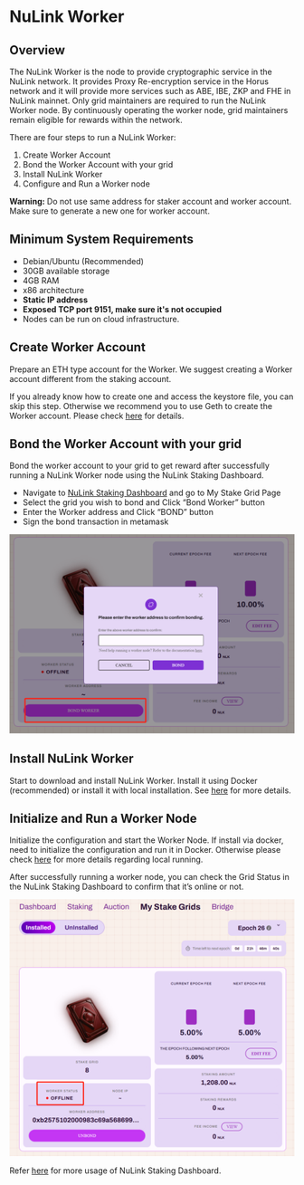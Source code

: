# NuLink Worker

## Overview  

The NuLink Worker is the node to provide cryptographic service in the NuLink network. It provides Proxy Re-encryption service in the Horus network and it will provide more services such as ABE, IBE, ZKP and FHE in NuLink mainnet. Only grid maintainers are required to run the NuLink Worker node. By continuously operating the worker node, grid maintainers remain eligible for rewards within the network.

There are four steps to run a NuLink Worker:
1. Create Worker Account
2. Bond the Worker Account with your grid
3. Install NuLink Worker
4. Configure and Run a Worker node

**Warning:** Do not use same address for staker account and worker account. Make sure to generate a new one for worker account.

## Minimum System Requirements  

* Debian/Ubuntu (Recommended)
* 30GB available storage
* 4GB RAM
* x86 architecture
* **Static IP address**
* **Exposed TCP port 9151, make sure it's not occupied**
* Nodes can be run on cloud infrastructure.

## Create Worker Account  

Prepare an ETH type account for the Worker. We suggest creating a Worker account different from the staking account. 

If you already know how to create one and access the keystore file, you can skip this step. Otherwise we recommend you to use Geth to create the Worker account.  Please check [here](./eth_account.md) for details.

## Bond the Worker Account with your grid  

Bond the worker account to your grid to get reward after successfully running a NuLink Worker node using the NuLink Staking Dashboard. 

- Navigate to [NuLink Staking Dashboard](https://dashboard.testnet.nulink.org) and go to My Stake Grid Page
- Select the grid you wish to bond and Click “Bond Worker” button
- Enter the Worker address and Click “BOND” button
- Sign the bond transaction in metamask

![bond](../../miscellaneous/img/dashboard/bond.png)


## Install NuLink Worker  

Start to download and install NuLink Worker.  Install it using Docker (recommended) or install it with local installation. See [here](./worker_install.md) for more details. 

## Initialize and Run a Worker Node  

Initialize the configuration and start the Worker Node. If install via docker, need to initialize the configuration and run it in Docker. Otherwise please check  [here](./worker_running.md) for more details regarding local running. 

After successfully running a worker node, you can check the Grid Status in the NuLink Staking Dashboard to confirm that it’s online or not.

![status](../../miscellaneous/img/dashboard/status.png)


Refer [here](./dashboardoverall.md) for more usage of NuLink Staking Dashboard.




